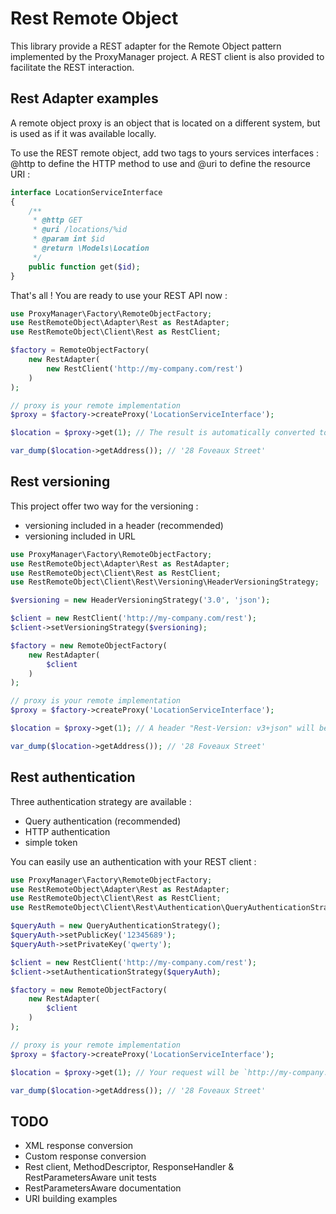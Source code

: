 # Rest Remote Object

This library provide a REST adapter for the Remote Object pattern implemented by the ProxyManager project.
A REST client is also provided to facilitate the REST interaction.

## Rest Adapter examples

A remote object proxy is an object that is located on a different system, but is used as if it was available locally.

To use the REST remote object, add two tags to yours services interfaces : @http to define the HTTP method to use and @uri to define the resource URI :

```php
interface LocationServiceInterface
{
    /**
     * @http GET
     * @uri /locations/%id
     * @param int $id
     * @return \Models\Location
     */
    public function get($id);
}
```

That's all ! You are ready to use your REST API now :

```php
use ProxyManager\Factory\RemoteObjectFactory;
use RestRemoteObject\Adapter\Rest as RestAdapter;
use RestRemoteObject\Client\Rest as RestClient;

$factory = RemoteObjectFactory(
    new RestAdapter(
        new RestClient('http://my-company.com/rest')
    )
);

// proxy is your remote implementation
$proxy = $factory->createProxy('LocationServiceInterface');

$location = $proxy->get(1); // The result is automatically converted to a `\Models\Location` class.

var_dump($location->getAddress()); // '28 Foveaux Street'
```

## Rest versioning

This project offer two way for the versioning :
* versioning included in a header (recommended)
* versioning included in URL

```php
use ProxyManager\Factory\RemoteObjectFactory;
use RestRemoteObject\Adapter\Rest as RestAdapter;
use RestRemoteObject\Client\Rest as RestClient;
use RestRemoteObject\Client\Rest\Versioning\HeaderVersioningStrategy;

$versioning = new HeaderVersioningStrategy('3.0', 'json');

$client = new RestClient('http://my-company.com/rest');
$client->setVersioningStrategy($versioning);

$factory = new RemoteObjectFactory(
    new RestAdapter(
        $client
    )
);

// proxy is your remote implementation
$proxy = $factory->createProxy('LocationServiceInterface');

$location = $proxy->get(1); // A header "Rest-Version: v3+json" will be added

var_dump($location->getAddress()); // '28 Foveaux Street'
```

## Rest authentication

Three authentication strategy are available :
* Query authentication (recommended)
* HTTP authentication
* simple token

You can easily use an authentication with your REST client :

```php
use ProxyManager\Factory\RemoteObjectFactory;
use RestRemoteObject\Adapter\Rest as RestAdapter;
use RestRemoteObject\Client\Rest as RestClient;
use RestRemoteObject\Client\Rest\Authentication\QueryAuthenticationStrategy;

$queryAuth = new QueryAuthenticationStrategy();
$queryAuth->setPublicKey('12345689');
$queryAuth->setPrivateKey('qwerty');

$client = new RestClient('http://my-company.com/rest');
$client->setAuthenticationStrategy($queryAuth);

$factory = new RemoteObjectFactory(
    new RestAdapter(
        $client
    )
);

// proxy is your remote implementation
$proxy = $factory->createProxy('LocationServiceInterface');

$location = $proxy->get(1); // Your request will be `http://my-company.com/rest/locations/1?public_key=12345689&signature=aaa665b46e1060c6b7e5a6b5c891c37312149ece`

var_dump($location->getAddress()); // '28 Foveaux Street'
```

## TODO

* XML response conversion
* Custom response conversion
* Rest client, MethodDescriptor, ResponseHandler & RestParametersAware unit tests
* RestParametersAware documentation
* URI building examples